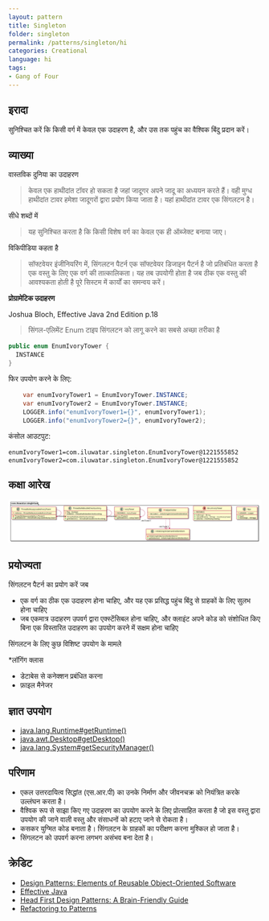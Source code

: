 ```yaml
---
layout: pattern
title: Singleton
folder: singleton
permalink: /patterns/singleton/hi
categories: Creational
language: hi
tags:
- Gang of Four
---
```


## इरादा

सुनिश्चित करें कि किसी वर्ग में केवल एक उदाहरण है, और उस तक पहुंच का वैश्विक बिंदु प्रदान करें।

## व्याख्या

वास्तविक दुनिया का उदाहरण

> केवल एक हाथीदांत टॉवर हो सकता है जहां जादूगर अपने जादू का अध्ययन करते हैं। वही मुग्ध हाथीदांत
> टावर हमेशा जादूगरों द्वारा प्रयोग किया जाता है। यहां हाथीदांत टावर एक सिंगलटन है।

सीधे शब्दों में

> यह सुनिश्चित करता है कि किसी विशेष वर्ग का केवल एक ही ऑब्जेक्ट बनाया जाए।

विकिपीडिया कहता है

> सॉफ्टवेयर इंजीनियरिंग में, सिंगलटन पैटर्न एक सॉफ्टवेयर डिजाइन पैटर्न है जो प्रतिबंधित करता है
> एक वस्तु के लिए एक वर्ग की तात्कालिकता। यह तब उपयोगी होता है जब ठीक एक वस्तु की आवश्यकता होती है
> पूरे सिस्टम में कार्यों का समन्वय करें।

**प्रोग्रामेटिक उदाहरण**

Joshua Bloch, Effective Java 2nd Edition p.18

> सिंगल-एलिमेंट Enum टाइप सिंगलटन को लागू करने का सबसे अच्छा तरीका है

```java
public enum EnumIvoryTower {
  INSTANCE
}
```

फिर उपयोग करने के लिए:

```java
    var enumIvoryTower1 = EnumIvoryTower.INSTANCE;
    var enumIvoryTower2 = EnumIvoryTower.INSTANCE;
    LOGGER.info("enumIvoryTower1={}", enumIvoryTower1);
    LOGGER.info("enumIvoryTower2={}", enumIvoryTower2);
```

कंसोल आउटपुट:

```
enumIvoryTower1=com.iluwatar.singleton.EnumIvoryTower@1221555852
enumIvoryTower2=com.iluwatar.singleton.EnumIvoryTower@1221555852
```

## कक्षा आरेख

![alt text](../../../singleton/etc/singleton.urm.png "Singleton pattern class diagram")

## प्रयोज्यता

सिंगलटन पैटर्न का प्रयोग करें जब

* एक वर्ग का ठीक एक उदाहरण होना चाहिए, और यह एक प्रसिद्ध पहुंच बिंदु से ग्राहकों के लिए सुलभ होना चाहिए
* जब एकमात्र उदाहरण उपवर्ग द्वारा एक्स्टेंसिबल होना चाहिए, और क्लाइंट अपने कोड को संशोधित किए बिना एक विस्तारित उदाहरण का उपयोग करने में सक्षम होना चाहिए

सिंगलटन के लिए कुछ विशिष्ट उपयोग के मामले

*लॉगिंग क्लास
* डेटाबेस से कनेक्शन प्रबंधित करना
* फ़ाइल मैनेजर

## ज्ञात उपयोग

* [java.lang.Runtime#getRuntime()](http://docs.oracle.com/javase/8/docs/api/java/lang/Runtime.html#getRuntime%28%29)
* [java.awt.Desktop#getDesktop()](http://docs.oracle.com/javase/8/docs/api/java/awt/Desktop.html#getDesktop--)
* [java.lang.System#getSecurityManager()](http://docs.oracle.com/javase/8/docs/api/java/lang/System.html#getSecurityManager--)


## परिणाम

* एकल उत्तरदायित्व सिद्धांत (एस.आर.पी) का उनके निर्माण और जीवनचक्र को नियंत्रित करके उल्लंघन करता है।
* वैश्विक रूप से साझा किए गए उदाहरण का उपयोग करने के लिए प्रोत्साहित करता है जो इस वस्तु द्वारा उपयोग की जाने वाली वस्तु और संसाधनों को हटाए जाने से रोकता है।
* कसकर युग्मित कोड बनाता है। सिंगलटन के ग्राहकों का परीक्षण करना मुश्किल हो जाता है।
* सिंगलटन को उपवर्ग करना लगभग असंभव बना देता है।

## क्रेडिट

* [Design Patterns: Elements of Reusable Object-Oriented Software](https://www.amazon.com/gp/product/0201633612/ref=as_li_tl?ie=UTF8&camp=1789&creative=9325&creativeASIN=0201633612&linkCode=as2&tag=javadesignpat-20&linkId=675d49790ce11db99d90bde47f1aeb59)
* [Effective Java](https://www.amazon.com/gp/product/0134685997/ref=as_li_tl?ie=UTF8&camp=1789&creative=9325&creativeASIN=0134685997&linkCode=as2&tag=javadesignpat-20&linkId=4e349f4b3ff8c50123f8147c828e53eb)
* [Head First Design Patterns: A Brain-Friendly Guide](https://www.amazon.com/gp/product/0596007124/ref=as_li_tl?ie=UTF8&camp=1789&creative=9325&creativeASIN=0596007124&linkCode=as2&tag=javadesignpat-20&linkId=6b8b6eea86021af6c8e3cd3fc382cb5b)
* [Refactoring to Patterns](https://www.amazon.com/gp/product/0321213351/ref=as_li_tl?ie=UTF8&camp=1789&creative=9325&creativeASIN=0321213351&linkCode=as2&tag=javadesignpat-20&linkId=2a76fcb387234bc71b1c61150b3cc3a7)
